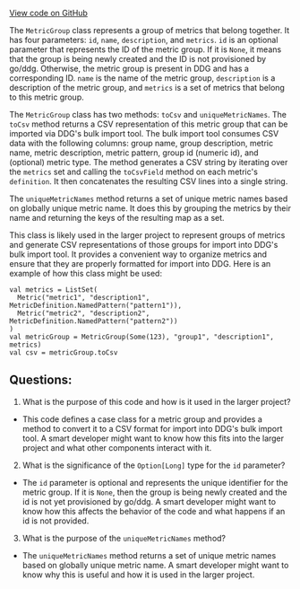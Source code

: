 [View code on GitHub](https://github.com/misbahsy/the-algorithm/product-mixer/component-library/src/main/scala/com/twitter/product_mixer/component_library/experiments/metrics/MetricGroup.scala)

The `MetricGroup` class represents a group of metrics that belong together. It has four parameters: `id`, `name`, `description`, and `metrics`. `id` is an optional parameter that represents the ID of the metric group. If it is `None`, it means that the group is being newly created and the ID is not provisioned by go/ddg. Otherwise, the metric group is present in DDG and has a corresponding ID. `name` is the name of the metric group, `description` is a description of the metric group, and `metrics` is a set of metrics that belong to this metric group.

The `MetricGroup` class has two methods: `toCsv` and `uniqueMetricNames`. The `toCsv` method returns a CSV representation of this metric group that can be imported via DDG's bulk import tool. The bulk import tool consumes CSV data with the following columns: group name, group description, metric name, metric description, metric pattern, group id (numeric id), and (optional) metric type. The method generates a CSV string by iterating over the `metrics` set and calling the `toCsvField` method on each metric's `definition`. It then concatenates the resulting CSV lines into a single string.

The `uniqueMetricNames` method returns a set of unique metric names based on globally unique metric name. It does this by grouping the metrics by their name and returning the keys of the resulting map as a set.

This class is likely used in the larger project to represent groups of metrics and generate CSV representations of those groups for import into DDG's bulk import tool. It provides a convenient way to organize metrics and ensure that they are properly formatted for import into DDG. Here is an example of how this class might be used:

```
val metrics = ListSet(
  Metric("metric1", "description1", MetricDefinition.NamedPattern("pattern1")),
  Metric("metric2", "description2", MetricDefinition.NamedPattern("pattern2"))
)
val metricGroup = MetricGroup(Some(123), "group1", "description1", metrics)
val csv = metricGroup.toCsv
```
## Questions: 
 1. What is the purpose of this code and how is it used in the larger project?
- This code defines a case class for a metric group and provides a method to convert it to a CSV format for import into DDG's bulk import tool. A smart developer might want to know how this fits into the larger project and what other components interact with it.

2. What is the significance of the `Option[Long]` type for the `id` parameter?
- The `id` parameter is optional and represents the unique identifier for the metric group. If it is `None`, then the group is being newly created and the id is not yet provisioned by go/ddg. A smart developer might want to know how this affects the behavior of the code and what happens if an id is not provided.

3. What is the purpose of the `uniqueMetricNames` method?
- The `uniqueMetricNames` method returns a set of unique metric names based on globally unique metric name. A smart developer might want to know why this is useful and how it is used in the larger project.